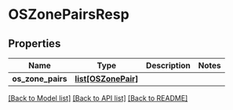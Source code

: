 # OSZonePairsResp

## Properties
Name | Type | Description | Notes
------------ | ------------- | ------------- | -------------
**os_zone_pairs** | [**list[OSZonePair]**](OSZonePair.md) |  | 

[[Back to Model list]](../README.md#documentation-for-models) [[Back to API list]](../README.md#documentation-for-api-endpoints) [[Back to README]](../README.md)


